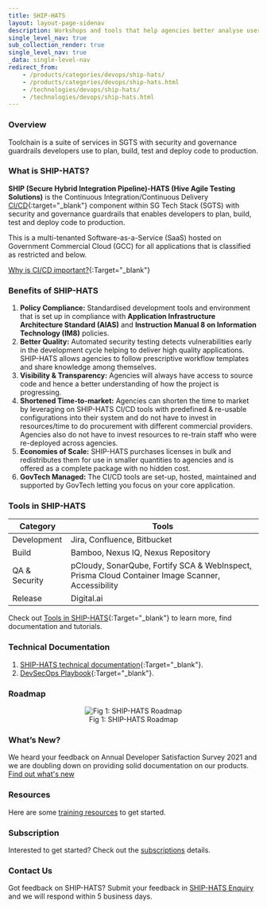 ```yaml
---
title: SHIP-HATS
layout: layout-page-sidenav
description: Workshops and tools that help agencies better analyse user behaviours and provide tailored experiences to individuals.
single_level_nav: true
sub_collection_render: true
single_level_nav: true
_data: single-level-nav
redirect_from:
    - /products/categories/devops/ship-hats/
    - /products/categories/devops/ship-hats.html
    - /technologies/devops/ship-hats/
    - /technologies/devops/ship-hats.html
---
```


### Overview

Toolchain is a suite of services in SGTS with security and governance guardrails developers use to plan, build, test and deploy code to production.

### What is SHIP-HATS? 

**SHIP (Secure Hybrid Integration Pipeline)-HATS (Hive Agile Testing Solutions)** is the Continuous Integration/Continuous Delivery [CI/CD](https://en.wikipedia.org/wiki/CI/CD){:target="_blank"} component within SG Tech Stack (SGTS) with security and governance guardrails that enables developers to plan, build, test and deploy code to production.  

This is a multi-tenanted Software-as-a-Service (SaaS) hosted on Government Commercial Cloud (GCC) for all applications that is classified as restricted and below. 

[Why is CI/CD important?](https://youtu.be/RlZCyexsJBc?t=260){:Target="_blank"}

### Benefits of SHIP-HATS 

1. **Policy Compliance:** Standardised development tools and environment that is set up in compliance with **Application Infrastructure Architecture Standard (AIAS)** and **Instruction Manual 8 on Information Technology (IM8)** policies.
2. **Better Quality:** Automated security testing detects vulnerabilities early in the development cycle helping to deliver high quality applications. SHIP-HATS allows agencies to follow prescriptive workflow templates and share knowledge among themselves. 
3. **Visibility & Transparency:** Agencies will always have access to source code and hence a better understanding of how the project is progressing.
4. **Shortened Time-to-market:** Agencies can shorten the time to market by leveraging on SHIP-HATS CI/CD tools with predefined & re-usable configurations into their system and do not have to invest in resources/time to do procurement with different commercial providers. Agencies also do not have to invest resources to re-train staff who were re-deployed across agencies.
5. **Economies of Scale:** SHIP-HATS purchases licenses in bulk and redistributes them for use in smaller quantities to agencies and is offered as a complete package with no hidden cost. 
6. **GovTech Managed:** The CI/CD tools are set-up, hosted, maintained and supported by GovTech letting you focus on your core application. 

### Tools in SHIP-HATS 

|     Category  |                  Tools                     |
|     --------  | ------------------------------------------ |
|  Development  |        Jira, Confluence, Bitbucket         |
|     Build     |         Bamboo, Nexus IQ, Nexus Repository        |
| QA & Security | pCloudy, SonarQube, Fortify SCA & WebInspect, Prisma Cloud Container Image Scanner, Accessibility |
|    Release    |                Digital.ai                  |

 
Check out [Tools in SHIP-HATS](https://docs.developer.gov.sg/docs/ship-hats-documentation/#/architecture-diagram?id=tools-in-ship-hats){:Target="_blank"} to learn more, find documentation and tutorials.

### Technical Documentation

1. [SHIP-HATS technical documentation](https://docs.developer.tech.gov.sg/docs/ship-hats-documentation/#/){:Target="_blank"}.
2. [DevSecOps Playbook](https://docs.developer.tech.gov.sg/docs/devsecops-playbook/#/){:Target="_blank"}.

### Roadmap

<figure style="text-align: center">
  <img
    src="https://user-images.githubusercontent.com/85614716/123921126-44b7b780-d9b9-11eb-9daf-61b3c587fc21.png" 
    alt="Fig 1: SHIP-HATS Roadmap"
  />
  <figcaption>Fig 1: SHIP-HATS Roadmap</figcaption>
</figure>

### What’s New? 

We heard your feedback on Annual Developer Satisfaction Survey 2021 and we are doubling down on providing solid documentation on our products. [Find out what's new](./what-s-new)

### Resources

Here are some [training resources](./training-resources) to get started.

### Subscription

Interested to get started? Check out the [subscriptions](./subscriptions) details.

### Contact Us

Got feedback on SHIP-HATS? Submit your feedback in [SHIP-HATS Enquiry](./ship-hats-enquiries) and we will respond within 5 business days. 

